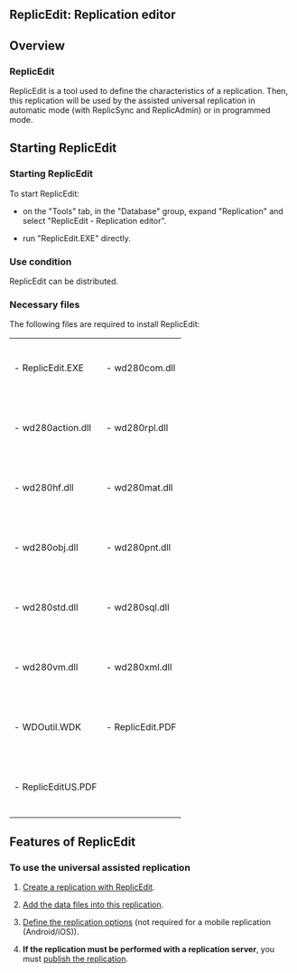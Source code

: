 


## ReplicEdit: Replication editor
			



<a name="NOTE1"></a>
<a name="NOTE1_1"></a>


## Overview
<a name="overview_ELTTEXTE000172"></a>


### ReplicEdit
<a name="replicedit_ELTPARAGRAPHE000011"></a>

ReplicEdit is a tool used to define the characteristics of a replication. Then, this replication will be used by the assisted universal replication in automatic mode (with ReplicSync and ReplicAdmin) or in programmed mode. 

<a name="NOTE2"></a>
<a name="NOTE2_1"></a>


## Starting ReplicEdit
<a name="starting_replicedit_ELTTEXTE000196"></a>


### Starting ReplicEdit
<a name="starting_replicedit_ELTPARAGRAPHE000020"></a>

To start ReplicEdit:

- on the "Tools" tab, in the "Database" group, expand "Replication" and select "ReplicEdit - Replication editor".

- run "ReplicEdit.EXE" directly.



<a name="NOTE2_2"></a>


### Use condition
<a name="use_condition_ELTPARAGRAPHE000042"></a>

ReplicEdit can be distributed.
<a name="NOTE2_3"></a>


### Necessary files
<a name="necessary_files_ELTPARAGRAPHE000049"></a>

The following files are required to install ReplicEdit:


|   |   |
| --- | --- |
| <br><br>- ReplicEdit.EXE<br><br><br> | <br><br>- wd280com.dll<br><br><br> |
| <br><br>- wd280action.dll<br><br><br> | <br><br>- wd280rpl.dll<br><br><br> |
| <br><br>- wd280hf.dll<br><br><br> | <br><br>- wd280mat.dll<br><br><br> |
| <br><br>- wd280obj.dll<br><br><br> | <br><br>- wd280pnt.dll<br><br><br> |
| <br><br>- wd280std.dll<br><br><br> | <br><br>- wd280sql.dll<br><br><br> |
| <br><br>- wd280vm.dll<br><br><br> | <br><br>- wd280xml.dll<br><br><br> |
| <br><br>- WDOutil.WDK<br><br><br> | <br><br>- ReplicEdit.PDF<br><br><br> |
| <br><br>- ReplicEditUS.PDF<br><br><br> |   |



<a name="NOTE3"></a>
<a name="NOTE3_1"></a>


## Features of ReplicEdit
<a name="features_replicedit_ELTTEXTE000232"></a>


### To use the universal assisted replication
<a name="use_the_universal_assisted_replication_ELTPARAGRAPHE000111"></a>

1. [Create a replication with ReplicEdit](../ReplicEdit/3526501.md).

2. [Add the data files into this replication](../ReplicEdit/3526504.md). 

3. [Define the replication options](../ReplicEdit/3526502.md) (not required for a mobile replication (Android/iOS)).

4. **If the replication must be performed with a replication server**, you must [publish the replication](../ReplicEdit/3526505.md). 





